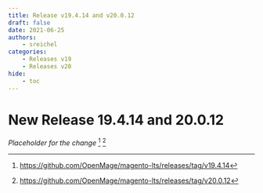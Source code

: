 ```yaml
---
title: Release v19.4.14 and v20.0.12
draft: false
date: 2021-06-25
authors:
    - sreichel
categories:
    - Releases v19
    - Releases v20
hide:
    - toc
---
```


# New Release 19.4.14 and 20.0.12

_Placeholder for the change_ [^1] [^2]

<!-- more -->

[^1]: https://github.com/OpenMage/magento-lts/releases/tag/v19.4.14
[^2]: https://github.com/OpenMage/magento-lts/releases/tag/v20.0.12
